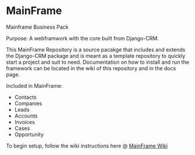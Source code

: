 # MainFrame
Mainframe Business Pack

Purpose: A webframwork with the core built from Django-CRM. 

This MainFrame Repository is a source pacakge that includes and extends the Django-CRM package and is meant as a template repository to quickly start a project and suit to need. Documentation on how to install and run the framework can be located in the wiki of this repository and in the docs page.

Included in MainFrame:
- Contacts
- Companies
- Leads
- Accounts
- Invoices
- Cases
- Opportunity

To begin setup, follow the wiki instructions here @ [MainFrame Wiki](#Home)
